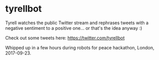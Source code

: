 # tyrellbot

Tyrell watches the public Twitter stream and rephrases tweets with a negative sentiment to a positive one... or that's the idea anyway :)

Check out some tweets here: https://twitter.com/tyrellbot

Whipped up in a few hours during robots for peace hackathon, London, 2017-09-23.

